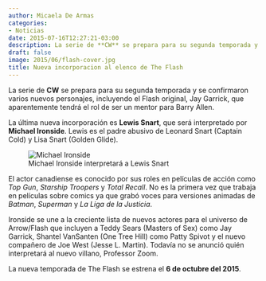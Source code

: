 ```yaml
---
author: Micaela De Armas
categories:
- Noticias
date: 2015-07-16T12:27:21-03:00
description: La serie de **CW** se prepara para su segunda temporada y se confirmaron varios nuevos personajes.
draft: false
image: 2015/06/flash-cover.jpg
title: Nueva incorporacion al elenco de The Flash
---
```


La serie de **CW** se prepara para su segunda temporada y se confirmaron varios nuevos personajes, incluyendo el Flash original, Jay Garrick, que aparentemente tendrá el rol de ser un mentor para Barry Allen.
<!--more-->

La última nueva incorporación es **Lewis Snart**, que será interpretado por **Michael Ironside**. Lewis es el padre abusivo de Leonard Snart (Captain Cold) y Lisa Snart (Golden Glide). 

<figure>
<img alt="Michael Ironside" src="/img/2015/07/Ironside-body.jpg">
<figcaption>
Michael Ironside interpretará a Lewis Snart
</figcaption>
</figure>

El actor canadiense es conocido por sus roles en películas de acción como *Top Gun*, *Starship Troopers* y *Total Recall*. No es la primera vez que trabaja en películas sobre comics ya que grabó voces para versiones animadas de *Batman*, *Superman* y *La Liga de la Justicia*.

Ironside se une a la creciente lista de nuevos actores para el universo de Arrow/Flash que incluyen a Teddy Sears (Masters of Sex) como Jay Garrick, Shantel VanSanten (One Tree Hill) como Patty Spivot y el nuevo compañero de Joe West (Jesse L. Martin). Todavía no se anunció quién interpretará al nuevo villano, Professor Zoom.

La nueva temporada de The Flash se estrena el **6 de octubre del 2015**.